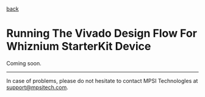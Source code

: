 [back](./README.md)

# Running The Vivado Design Flow For Whiznium StarterKit Device

Coming soon.

---

In case of problems, please do not hesitate to contact MPSI Technologles at [support@mpsitech.com](mailto:support@mpsitech.com).
